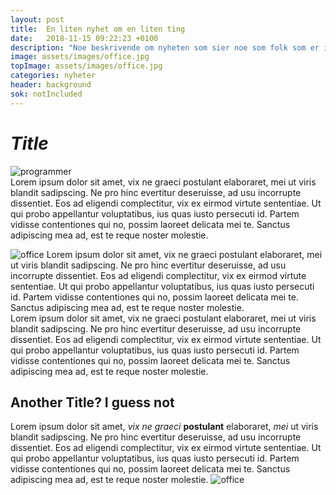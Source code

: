 ```yaml
---
layout: post
title:  En liten nyhet om en liten ting
date:   2018-11-15 09:22:23 +0100
description: "Noe beskrivende om nyheten som sier noe som folk som er interressert i denne nyheten burde vite."
image: assets/images/office.jpg
topImage: assets/images/office.jpg
categories: nyheter
header: background
sok: notIncluded
---
```


# *Title*  

![programmer]({{site.baseurl}}/assets/images/programmer.jpg#left)  
Lorem ipsum dolor sit amet, vix ne graeci postulant elaboraret, mei ut viris blandit sadipscing. Ne pro hinc evertitur deseruisse, ad usu incorrupte dissentiet. Eos ad eligendi complectitur, vix ex eirmod virtute sententiae. Ut qui probo appellantur voluptatibus, ius quas iusto persecuti id. Partem vidisse contentiones qui no, possim laoreet delicata mei te. Sanctus adipiscing mea ad, est te reque noster molestie.

![office]({{site.baseurl}}/assets/images/office.jpg#right)
Lorem ipsum dolor sit amet, vix ne graeci postulant elaboraret, mei ut viris blandit sadipscing. Ne pro hinc evertitur deseruisse, ad usu incorrupte dissentiet. Eos ad eligendi complectitur, vix ex eirmod virtute sententiae. Ut qui probo appellantur voluptatibus, ius quas iusto persecuti id. Partem vidisse contentiones qui no, possim laoreet delicata mei te. Sanctus adipiscing mea ad, est te reque noster molestie.  
Lorem ipsum dolor sit amet, vix ne graeci postulant elaboraret, mei ut viris blandit sadipscing. Ne pro hinc evertitur deseruisse, ad usu incorrupte dissentiet. Eos ad eligendi complectitur, vix ex eirmod virtute sententiae. Ut qui probo appellantur voluptatibus, ius quas iusto persecuti id. Partem vidisse contentiones qui no, possim laoreet delicata mei te. Sanctus adipiscing mea ad, est te reque noster molestie.  
  
  ## Another Title? I guess not 
    
  Lorem ipsum dolor sit amet, *vix ne graeci* __postulant__ elaboraret, _mei_ ut viris blandit sadipscing. Ne pro hinc evertitur deseruisse, ad usu incorrupte dissentiet. Eos ad eligendi complectitur, vix ex eirmod virtute sententiae. Ut qui probo appellantur voluptatibus, ius quas iusto persecuti id. Partem vidisse contentiones qui no, possim laoreet delicata mei te. Sanctus adipiscing mea ad, est te reque noster molestie.
  ![office]({{site.baseurl}}/assets/images/office.jpg#right)  
  

